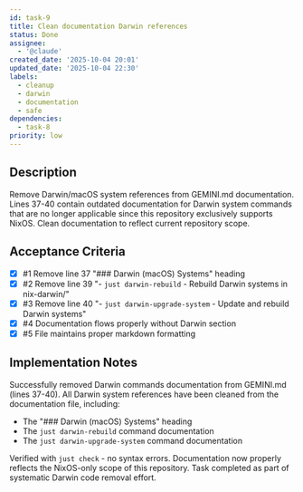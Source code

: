```yaml
---
id: task-9
title: Clean documentation Darwin references
status: Done
assignee:
  - '@claude'
created_date: '2025-10-04 20:01'
updated_date: '2025-10-04 22:30'
labels:
  - cleanup
  - darwin
  - documentation
  - safe
dependencies:
  - task-8
priority: low
---
```


## Description

<!-- SECTION:DESCRIPTION:BEGIN -->
Remove Darwin/macOS system references from GEMINI.md documentation. Lines 37-40 contain outdated documentation for Darwin system commands that are no longer applicable since this repository exclusively supports NixOS. Clean documentation to reflect current repository scope.
<!-- SECTION:DESCRIPTION:END -->

## Acceptance Criteria
<!-- AC:BEGIN -->
- [x] #1 Remove line 37 "### Darwin (macOS) Systems" heading
- [x] #2 Remove line 39 "- `just darwin-rebuild` - Rebuild Darwin systems in nix-darwin/"
- [x] #3 Remove line 40 "- `just darwin-upgrade-system` - Update and rebuild Darwin systems"
- [x] #4 Documentation flows properly without Darwin section
- [x] #5 File maintains proper markdown formatting
<!-- AC:END -->

## Implementation Notes

<!-- SECTION:NOTES:BEGIN -->
Successfully removed Darwin commands documentation from GEMINI.md (lines 37-40). All Darwin system references have been cleaned from the documentation file, including:
- The "### Darwin (macOS) Systems" heading
- The `just darwin-rebuild` command documentation
- The `just darwin-upgrade-system` command documentation

Verified with `just check` - no syntax errors. Documentation now properly reflects the NixOS-only scope of this repository. Task completed as part of systematic Darwin code removal effort.
<!-- SECTION:NOTES:END -->